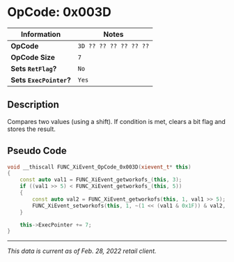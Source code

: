 # OpCode: 0x003D

| Information               | Notes |
|---                        |---    |
| **OpCode**                | `3D ?? ?? ?? ?? ?? ??` |
| **OpCode Size**           | `7`   |
| **Sets `RetFlag`?**       | `No`  |
| **Sets `ExecPointer`?**   | `Yes` |

## Description

Compares two values (using a shift). If condition is met, clears a bit flag and stores the result.

## Pseudo Code

```cpp
void __thiscall FUNC_XiEvent_OpCode_0x003D(xievent_t* this)
{
    const auto val1 = FUNC_XiEvent_getworkofs_(this, 3);
    if ((val1 >> 5) < FUNC_XiEvent_getworkofs_(this, 5))
    {
        const auto val2 = FUNC_XiEvent_getworkofs(this, 1, val1 >> 5);
        FUNC_XiEvent_setworkofs(this, 1, ~(1 << (val1 & 0x1F)) & val2, val1 >> 5);
    }

    this->ExecPointer += 7;
}
```

---

_This data is current as of Feb. 28, 2022 retail client._